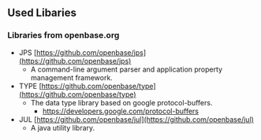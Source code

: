 ## Used Libaries

### Libraries from openbase.org

* JPS [https://github.com/openbase/jps](https://github.com/openbase/jps)
    * A command-line argument parser and application property management framework.
* TYPE [https://github.com/openbase/type](https://github.com/openbase/type)
    * The data type library based on google protocol-buffers.
        * <https://developers.google.com/protocol-buffers>
* JUL [https://github.com/openbase/jul](https://github.com/openbase/jul)
    * A java utility library.

